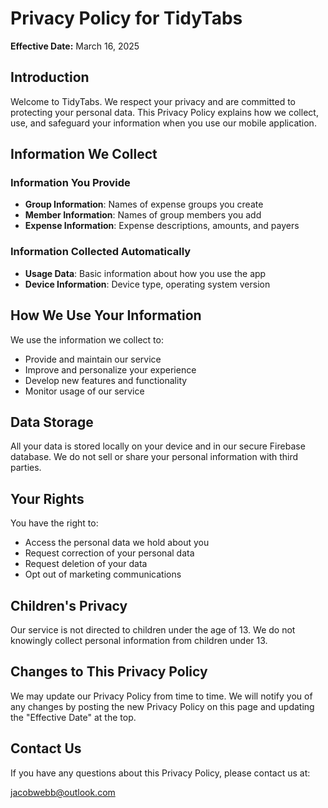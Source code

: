 # Privacy Policy for TidyTabs

**Effective Date:** March 16, 2025

## Introduction

Welcome to TidyTabs. We respect your privacy and are committed to protecting your personal data. This Privacy Policy explains how we collect, use, and safeguard your information when you use our mobile application.

## Information We Collect

### Information You Provide

- **Group Information**: Names of expense groups you create
- **Member Information**: Names of group members you add
- **Expense Information**: Expense descriptions, amounts, and payers

### Information Collected Automatically

- **Usage Data**: Basic information about how you use the app
- **Device Information**: Device type, operating system version

## How We Use Your Information

We use the information we collect to:

- Provide and maintain our service
- Improve and personalize your experience
- Develop new features and functionality
- Monitor usage of our service

## Data Storage

All your data is stored locally on your device and in our secure Firebase database. We do not sell or share your personal information with third parties.

## Your Rights

You have the right to:

- Access the personal data we hold about you
- Request correction of your personal data
- Request deletion of your data
- Opt out of marketing communications

## Children's Privacy

Our service is not directed to children under the age of 13. We do not knowingly collect personal information from children under 13.

## Changes to This Privacy Policy

We may update our Privacy Policy from time to time. We will notify you of any changes by posting the new Privacy Policy on this page and updating the "Effective Date" at the top.

## Contact Us

If you have any questions about this Privacy Policy, please contact us at:

jacobwebb@outlook.com